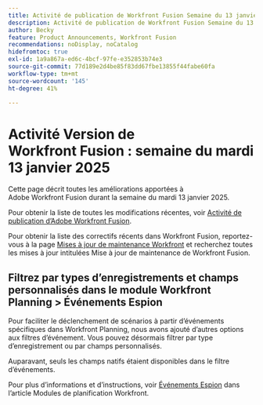 ```yaml
---
title: Activité de publication de Workfront Fusion Semaine du 13 janvier 2025
description: Activité de publication de Workfront Fusion Semaine du 13 janvier 2025
author: Becky
feature: Product Announcements, Workfront Fusion
recommendations: noDisplay, noCatalog
hidefromtoc: true
exl-id: 1a9a867a-ed6c-4bcf-97fe-e352853b74e3
source-git-commit: 77d189e2d4be85f83dd67fbe13855f44fabe60fa
workflow-type: tm+mt
source-wordcount: '145'
ht-degree: 41%

---
```


# Activité Version de Workfront Fusion : semaine du mardi 13 janvier 2025

Cette page décrit toutes les améliorations apportées à Adobe Workfront Fusion durant la semaine du mardi 13 janvier 2025.

Pour obtenir la liste de toutes les modifications récentes, voir [Activité de publication d’Adobe Workfront Fusion](/help/workfront-fusion/fusion-product-releases/fusion-release-activity.md).

Pour obtenir la liste des correctifs récents dans Workfront Fusion, reportez-vous à la page [Mises à jour de maintenance Workfront](https://experienceleague.adobe.com/en/docs/workfront-known-issues/releases/current-updates) et recherchez toutes les mises à jour intitulées Mise à jour de maintenance de Workfront Fusion.

## Filtrez par types d’enregistrements et champs personnalisés dans le module Workfront Planning > Événements Espion

Pour faciliter le déclenchement de scénarios à partir d’événements spécifiques dans Workfront Planning, nous avons ajouté d’autres options aux filtres d’événement. Vous pouvez désormais filtrer par type d’enregistrement ou par champs personnalisés.

Auparavant, seuls les champs natifs étaient disponibles dans le filtre d’événements.

Pour plus d’informations et d’instructions, voir [Événements Espion](/help/workfront-fusion/references/apps-and-modules/adobe-connectors/workfront-planning-modules.md#watch-events) dans l’article Modules de planification Workfront.
